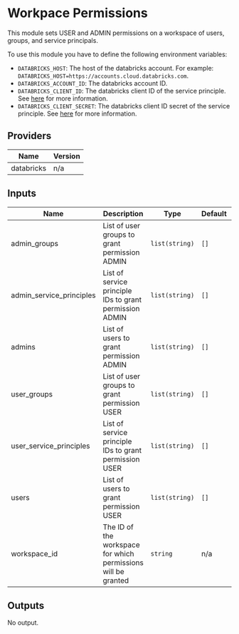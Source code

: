 # Workpace Permissions
This module sets USER and ADMIN permissions on a workspace of users, groups, and service principals.

To use this module you have to define the following environment variables:
- `DATABRICKS_HOST`: The host of the databricks account. For example: `DATABRICKS_HOST=https://accounts.cloud.databricks.com`.
- `DATABRICKS_ACCOUNT_ID`: The databricks account ID.
- `DATABRICKS_CLIENT_ID`: The databricks client ID of the service principle. See [here](https://docs.databricks.com/en/dev-tools/authentication-oauth.html) for more information.
- `DATABRICKS_CLIENT_SECRET`: The databricks client ID secret of the service principle. See [here](https://docs.databricks.com/en/dev-tools/authentication-oauth.html) for more information.


## Providers

| Name | Version |
|------|---------|
| databricks | n/a |

## Inputs

| Name | Description | Type | Default | Required |
|------|-------------|------|---------|:-----:|
| admin\_groups | List of user groups to grant permission ADMIN | `list(string)` | `[]` | no |
| admin\_service\_principles | List of service principle IDs to grant permission ADMIN | `list(string)` | `[]` | no |
| admins | List of users to grant permission ADMIN | `list(string)` | `[]` | no |
| user\_groups | List of user groups to grant permission USER | `list(string)` | `[]` | no |
| user\_service\_principles | List of service principle IDs to grant permission USER | `list(string)` | `[]` | no |
| users | List of users to grant permission USER | `list(string)` | `[]` | no |
| workspace\_id | The ID of the workspace for which permissions will be granted | `string` | n/a | yes |

## Outputs

No output.